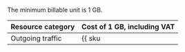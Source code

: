 The minimum billable unit is 1 GB.

| Resource category | Cost of 1 GB, including VAT |
| --- | --- |
| Outgoing traffic | {{ sku|RUB|cdn.api.network.inet.egress|string }} |
